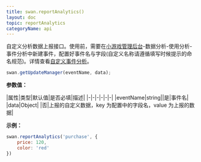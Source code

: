 ```yaml
---
title: swan.reportAnalytics()
layout: doc
topic: reportAnalytics
categoryName: api
---
```


自定义分析数据上报接口。使用前，需要在[小游戏管理后台](https://smartprogram.baidu.com/developer/applist.html)-数据分析-使用分析-事件分析中新建事件，配置好事件名与字段(自定义名称请遵循填写时候提示的命名规范)。详情查看[自定义事件分析](/game/data/feature/custom/)。

```js
swan.getUpdateManager(eventName, data);
```

**参数值：**

|属性|类型|默认值|是否必填|描述|
|-|-|-|-|-|-|
|eventName|string||是|事件名|
|data|Object| |否|上报的自定义数据，key 为配置中的字段名，value 为上报的数据|

**示例：**

```js
swan.reportAnalytics('purchase', {
    price: 120,
    color: 'red'
})
```